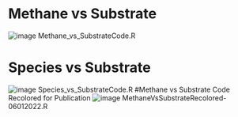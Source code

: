 # Methane vs Substrate
![image](https://user-images.githubusercontent.com/106693445/171458034-e4268cf7-726c-41aa-9941-54fe4daf6c32.png)
Methane_vs_SubstrateCode.R
# Species vs Substrate
![image](https://user-images.githubusercontent.com/106693445/171459258-9170de0f-710e-4202-ab76-aaf1ecb89897.png)
 Species_vs_SubstrateCode.R
#Methane vs Substrate Code Recolored for Publication 
![image](https://user-images.githubusercontent.com/106693445/171460560-622ba053-e7ef-4ee8-b868-0516934a4936.png)
MethaneVsSubstrateRecolored-06012022.R
